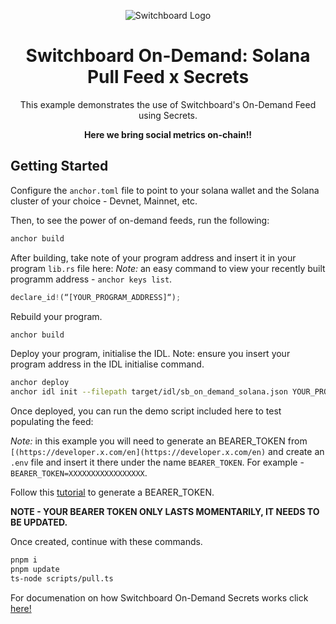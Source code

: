 <div align="center">

![Switchboard Logo](https://github.com/switchboard-xyz/core-sdk/raw/main/website/static/img/icons/switchboard/avatar.png)

# Switchboard On-Demand: Solana Pull Feed x Secrets
This example demonstrates the use of Switchboard's On-Demand Feed using Secrets.

**Here we bring social metrics on-chain!!**

</div>

## Getting Started

Configure the `anchor.toml` file to point to your solana wallet and the Solana cluster of your choice - Devnet, Mainnet, etc.

Then, to see the power of on-demand feeds, run the following:

```bash
anchor build
```
After building, take note of your program address and insert it in your program `lib.rs` file here:
*Note:* an easy command to view your recently built programm address - `anchor keys list`.
```typescript
declare_id!(“[YOUR_PROGRAM_ADDRESS]“);
```
Rebuild your program.
```bash
anchor build
```
Deploy your program, initialise the IDL.
Note: ensure you insert your program address in the IDL initialise command.

```bash
anchor deploy
anchor idl init --filepath target/idl/sb_on_demand_solana.json YOUR_PROGRAM_ADDRESS
```

Once deployed, you can run the demo script included here to test populating the feed:

*Note:* in this example you will need to generate an BEARER_TOKEN from `[(https://developer.x.com/en](https://developer.x.com/en)` and create an `.env` file and insert it there under the name `BEARER_TOKEN`.
For example - `BEARER_TOKEN=XXXXXXXXXXXXXXXXX`.

Follow this [tutorial](https://medium.com/@abhiruchichaudhari/oauth-2-0-tokens-and-twitter-api-everything-you-need-to-know-bddaf9a7f120
) to generate a BEARER_TOKEN. 

**NOTE - YOUR BEARER TOKEN ONLY LASTS MOMENTARILY, IT NEEDS TO BE UPDATED.**

Once created, continue with these commands.
```bash
pnpm i
pnpm update
ts-node scripts/pull.ts
```

For documenation on how Switchboard On-Demand Secrets works click [here!](https://docs.switchboard.xyz/docs/switchboard/secrets)
